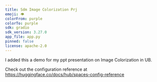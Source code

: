 ```yaml
---
title: Sdm Image Colorization Prj
emoji: 👁
colorFrom: purple
colorTo: purple
sdk: gradio
sdk_version: 3.27.0
app_file: app.py
pinned: false
license: apache-2.0
---
```


I added this a demo for my ppt presentation on Image Colorization in UB.

Check out the configuration reference at https://huggingface.co/docs/hub/spaces-config-reference
